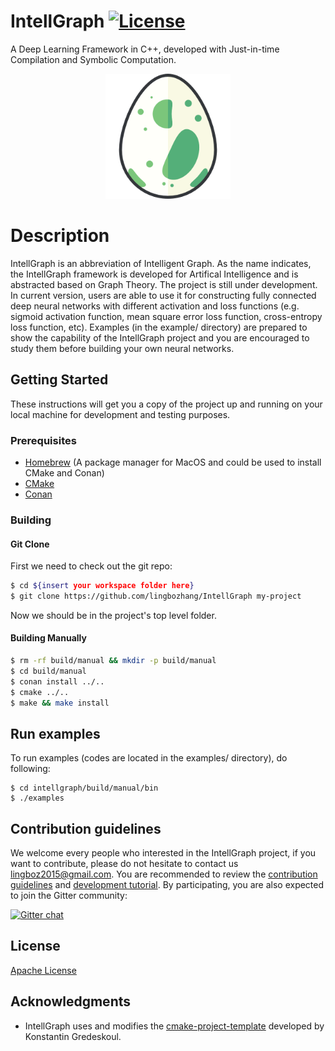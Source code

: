 # IntellGraph [![License](https://img.shields.io/badge/License-Apache%202.0-blue.svg)](https://opensource.org/licenses/Apache-2.0)

A Deep Learning Framework in C++, developed with Just-in-time Compilation and Symbolic Computation.

<p style="text-align:center;"><img src="doc/incubation.png" alt="drawing"  width="200"/>

# Description
IntellGraph is an abbreviation of Intelligent Graph. As the name indicates, the IntellGraph framework is developed for Artifical Intelligence and is abstracted 
based on Graph Theory. The project is still under development. In current version, users are able to use it for constructing fully connected deep neural networks 
with different activation and loss functions (e.g. sigmoid activation function, mean square error loss function, cross-entropy loss function, etc). Examples 
(in the example/ directory) are prepared to show the capability of the IntellGraph project and you are encouraged to study them before building your own neural 
networks.

## Getting Started

These instructions will get you a copy of the project up and running on your local machine for development and testing purposes.

### Prerequisites
* [Homebrew](https://brew.sh) (A package manager for MacOS and could be used to install CMake and Conan)
* [CMake](https://cmake.org)
* [Conan](https://conan.io)

### Building

#### Git Clone

First we need to check out the git repo:

```bash
$ cd ${insert your workspace folder here}
$ git clone https://github.com/lingbozhang/IntellGraph my-project
```

Now we should be in the project's top level folder. 

#### Building Manually

```bash
$ rm -rf build/manual && mkdir -p build/manual
$ cd build/manual
$ conan install ../..
$ cmake ../..
$ make && make install
```
## Run examples
To run examples (codes are located in the examples/ directory), do following:
```
$ cd intellgraph/build/manual/bin
$ ./examples
```

## Contribution guidelines
We welcome every people who interested in the IntellGraph project, if you want to contribute, please do not hesitate to contact us lingboz2015@gmail.com. You are recommended to review the [contribution guidelines](CONTRIBUTING.md) and [development tutorial](DEVELOPMENT_TUTORIAL.md). By participating, you are also expected to join the Gitter community:

[![Gitter chat](https://badges.gitter.im/lingbozhang/gitter.png)](https://gitter.im/intellgraph/community)

## License
[Apache License](LICENSE)

## Acknowledgments

- IntellGraph uses and modifies the [cmake-project-template](https://github.com/kigster/cmake-project-template) developed by Konstantin Gredeskoul. 
